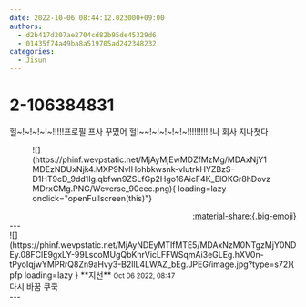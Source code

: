```yaml
---
date: 2022-10-06 08:44:12.023000+09:00
authors:
  - d2b417d207ae2704cd82b95de45329d6
  - 01435f74a49ba8a519705ad242348232
categories:
  - Jisun
---
```


# 2-106384831

<div class="post-container" markdown="1">
<div class="content-container md-sidebar__scrollwrap" markdown="1">

헐~!~!~!~!~!!!!!프로필 프사 꾸몄어 헐!~~!~!~!~!~!~!!!!!!!!!!!나 회사 지나쳣다
<figure markdown="1">
![](https://phinf.wevpstatic.net/MjAyMjEwMDZfMzMg/MDAxNjY1MDEzNDUxNjk4.MXP9NvlHohbkwsnk-vlutrkHYZBzS-D1HT9cD_9dd1Ig.qbfwn9ZSLfGp2Hgo16AicF4K_ElOKGr8hDovzMDrxCMg.PNG/Weverse_90cec.png){ loading=lazy onclick="openFullscreen(this)"}
</figure>


</div>
</div>

<div style="text-align: right;" markdown="1">
<a href="https://weverse.io/fromis9/fanpost/2-106384831" style="text-align: right;">:material-share:{.big-emoji}</a>
</div>
---

<div class="comments-container md-sidebar__scrollwrap" markdown="1">
<div class="comment" markdown="1">
<div class='id-container' markdown="1">
![](https://phinf.wevpstatic.net/MjAyNDEyMTlfMTE5/MDAxNzM0NTgzMjY0NDEy.08FClE9gxLY-99LscoMUgQbKnrVicLFFWSqmAi3eGLEg.hXV0n-tPyoIqjwYMPRrQ8Zn9aHvy3-B2llL4LWAZ_bEg.JPEG/image.jpg?type=s72){ pfp loading=lazy }
**<span class="artist">지선</span>** <small>Oct 06 2022, 08:47</small><br>
</div>
<div class='comment-body' markdown="1">
다시 바꿈 쿠쿡
</div>
</div>
</div>
---
